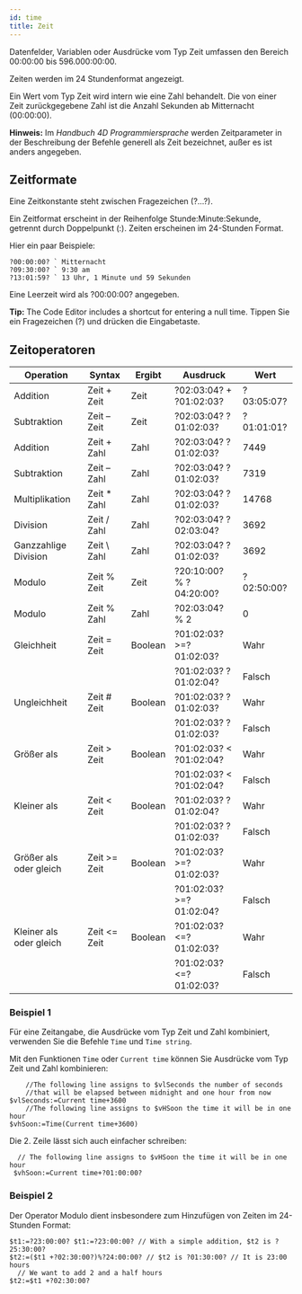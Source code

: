 ```yaml
---
id: time
title: Zeit
---
```


Datenfelder, Variablen oder Ausdrücke vom Typ Zeit umfassen den Bereich 00:00:00 bis 596.000:00:00.

Zeiten werden im 24 Stundenformat angezeigt.

Ein Wert vom Typ Zeit wird intern wie eine Zahl behandelt. Die von einer Zeit zurückgegebene Zahl ist die Anzahl Sekunden ab Mitternacht (00:00:00).

**Hinweis:** Im *Handbuch 4D Programmiersprache* werden Zeitparameter in der Beschreibung der Befehle generell als Zeit bezeichnet, außer es ist anders angegeben.

## Zeitformate

Eine Zeitkonstante steht zwischen Fragezeichen (?...?).

Ein Zeitformat erscheint in der Reihenfolge Stunde:Minute:Sekunde, getrennt durch Doppelpunkt (:). Zeiten erscheinen im 24-Stunden Format.

Hier ein paar Beispiele:

```4d
?00:00:00? ` Mitternacht
?09:30:00? ` 9:30 am
?13:01:59? ` 13 Uhr, 1 Minute und 59 Sekunden
```

Eine Leerzeit wird als ?00:00:00? angegeben.

**Tip:** The Code Editor includes a shortcut for entering a null time. Tippen Sie ein Fragezeichen (?) und drücken die Eingabetaste.

## Zeitoperatoren

| Operation               | Syntax       | Ergibt  | Ausdruck                | Wert       |
| ----------------------- | ------------ | ------- | ----------------------- | ---------- |
| Addition                | Zeit + Zeit  | Zeit    | ?02:03:04? + ?01:02:03? | ?03:05:07? |
| Subtraktion             | Zeit – Zeit  | Zeit    | ?02:03:04? ?01:02:03?   | ?01:01:01? |
| Addition                | Zeit + Zahl  | Zahl    | ?02:03:04? ?01:02:03?   | 7449       |
| Subtraktion             | Zeit – Zahl  | Zahl    | ?02:03:04? ?01:02:03?   | 7319       |
| Multiplikation          | Zeit * Zahl  | Zahl    | ?02:03:04? ?01:02:03?   | 14768      |
| Division                | Zeit / Zahl  | Zahl    | ?02:03:04? ?02:03:04?   | 3692       |
| Ganzzahlige Division    | Zeit \ Zahl | Zahl    | ?02:03:04? ?01:02:03?   | 3692       |
| Modulo                  | Zeit % Zeit  | Zeit    | ?20:10:00? % ?04:20:00? | ?02:50:00? |
| Modulo                  | Zeit % Zahl  | Zahl    | ?02:03:04? % 2          | 0          |
| Gleichheit              | Zeit = Zeit  | Boolean | ?01:02:03? >=?01:02:03? | Wahr       |
|                         |              |         | ?01:02:03? ?01:02:04?   | Falsch     |
| Ungleichheit            | Zeit # Zeit  | Boolean | ?01:02:03? ?01:02:03?   | Wahr       |
|                         |              |         | ?01:02:03? ?01:02:03?   | Falsch     |
| Größer als              | Zeit > Zeit  | Boolean | ?01:02:03? < ?01:02:04? | Wahr       |
|                         |              |         | ?01:02:03? < ?01:02:04? | Falsch     |
| Kleiner als             | Zeit < Zeit  | Boolean | ?01:02:03? ?01:02:04?   | Wahr       |
|                         |              |         | ?01:02:03? ?01:02:03?   | Falsch     |
| Größer als oder gleich  | Zeit >= Zeit | Boolean | ?01:02:03? >=?01:02:03? | Wahr       |
|                         |              |         | ?01:02:03? >=?01:02:04? | Falsch     |
| Kleiner als oder gleich | Zeit <= Zeit | Boolean | ?01:02:03? <=?01:02:03? | Wahr       |
|                         |              |         | ?01:02:03? <=?01:02:03? | Falsch     |

### Beispiel 1

Für eine Zeitangabe, die Ausdrücke vom Typ Zeit und Zahl kombiniert, verwenden Sie die Befehle `Time` und `Time string`.

Mit den Funktionen `Time` oder `Current time` können Sie Ausdrücke vom Typ Zeit und Zahl kombinieren:

```4d
    //The following line assigns to $vlSeconds the number of seconds   
    //that will be elapsed between midnight and one hour from now
$vlSeconds:=Current time+3600
    //The following line assigns to $vHSoon the time it will be in one hour
$vhSoon:=Time(Current time+3600)
```

Die 2. Zeile lässt sich auch einfacher schreiben:

```4d
  // The following line assigns to $vHSoon the time it will be in one hour
 $vhSoon:=Current time+?01:00:00?
```

### Beispiel 2

Der Operator Modulo dient insbesondere zum Hinzufügen von Zeiten im 24-Stunden Format:

```4d
$t1:=?23:00:00? $t1:=?23:00:00? // With a simple addition, $t2 is ?25:30:00?
$t2:=($t1 +?02:30:00?)%?24:00:00? // $t2 is ?01:30:00? // It is 23:00 hours
  // We want to add 2 and a half hours
$t2:=$t1 +?02:30:00?
```

